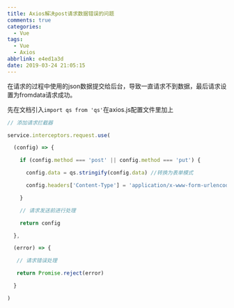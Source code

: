 ```yaml
---
title: Axios解决post请求数据错误的问题
comments: true
categories:
  - Vue
tags:
  - Vue
  - Axios
abbrlink: e4ed1a3d
date: 2019-03-24 21:05:15
---
```


在请求的过程中使用的json数据提交给后台，导致一直请求不到数据，最后请求设置为fromdata请求成功。

先在文档引入`import qs from 'qs'`在axios.js配置文件里加上

```javascript
// 添加请求拦截器

service.interceptors.request.use(

  (config) => {

    if (config.method === 'post' || config.method === 'put') {

      config.data = qs.stringify(config.data) //转换为表单模式

      config.headers['Content-Type'] = 'application/x-www-form-urlencoded'

    }

    // 请求发送前进行处理

    return config

  },

  (error) => {

   // 请求错误处理

   return Promise.reject(error)

  }

)

```

